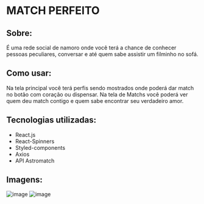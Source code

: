# MATCH PERFEITO

## Sobre:
É uma rede social de namoro onde você terá a chance de conhecer pessoas peculiares, conversar e até quem sabe assistir um filminho no sofá.

## Como usar:
Na tela principal você terá perfis sendo mostrados onde poderá dar match no botão com coração ou dispensar. Na tela de Matchs você poderá ver quem deu match contigo e quem sabe encontrar seu verdadeiro amor.

## Tecnologias utilizadas:
* React.js
* React-Spinners
* Styled-components
* Axios
* API Astromatch

## Imagens:

![image](https://media.discordapp.net/attachments/913923827623415859/916408359597531146/unknown.png?width=309&height=468)
![image](https://media.discordapp.net/attachments/913923827623415859/916408719145840712/unknown.png?width=307&height=468)
